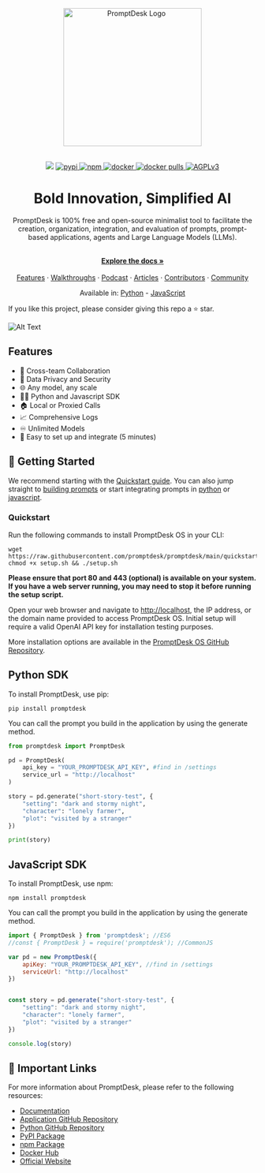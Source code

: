 <div align="center">
  <a href="https://promptdesk.ai" target="_blank">
  <div>
    <source media="(prefers-color-scheme: dark)" srcset="https://promptdesk.ai/branding/logo.png">
    <img alt="PromptDesk Logo" src="https://promptdesk.ai/branding/logo.png" width="280"/>
  </div>
  </a>
</div>

<br/>

<p align="center">
  <img src="https://github.com/promptdesk/promptdesk/actions/workflows/main.yml/badge.svg">
  <a href="https://pypi.org/project/promptdesk/">
    <img src="https://badge.fury.io/py/promptdesk.svg" alt="pypi">
  </a>
  <a href="https://www.npmjs.com/package/promptdesk">
    <img src="https://badge.fury.io/js/promptdesk.svg" alt="npm">
  </a>
  <a href="https://hub.docker.com/r/promptdesk/promptdesk">
    <img src="https://badgen.net/badge/icon/docker?icon=docker&label" alt="docker">
  </a>
  <a href="https://hub.docker.com/r/promptdesk/promptdesk">
    <img src="https://img.shields.io/docker/pulls/promptdesk/promptdesk.svg" alt="docker pulls">
  </a>
  <a href="https://www.gnu.org/licenses/agpl-3.0">
    <img src="https://img.shields.io/badge/License-AGPL_v3-blue.svg" alt="AGPLv3">
  </a>
</p>

<h1 align="center">Bold Innovation, Simplified AI</h1>

<div align="center">
PromptDesk is 100% free and open-source minimalist tool to facilitate the creation, organization, integration, and evaluation of prompts, prompt-based applications, agents and Large Language Models (LLMs).
</div>
    </br>
  <p align="center">
    <a href="https://promptdesk.ai/docs" rel="dofollow"><strong>Explore the docs »</strong></a>
    <br />
      <br/>
    <a href="https://promptdesk.ai/features">Features</a>
    ·
      <a href="https://promptdesk.ai/docs/walkthroughs">Walkthroughs</a>
    ·
  <a href="https://promptdesk.ai/podcast">Podcast</a>
    ·
    <a href="https://promptdesk.ai/articles">Articles</a>
    ·
    <a href="https://promptdesk.ai/contributors">Contributors</a>
    ·
    <a href="https://github.com/promptdesk/promptdesk/discussions">Community</a>
  </p>

  
  
  <p align="center">
  Available in: <a href="https://github.com/promptdesk/promptdesk-py">Python</a> - <a href="https://github.com/promptdesk/promptdesk-js">JavaScript</a>
  </p>
</div>

If you like this project, please consider giving this repo a ⭐️ star.

![Alt Text](https://promptdesk.ai/screenshots/completed-prompt.png)

## Features

- 🤝 Cross-team Collaboration
- 🔐 Data Privacy and Security
- 🌐 Any model, any scale
- 👨‍💻 Python and Javascript SDK
- 🏠 Local or Proxied Calls 
- 📈 Comprehensive Logs
- ♾️ Unlimited Models
- 🚀 Easy to set up and integrate (5 minutes)

## 🚀 Getting Started

We recommend starting with the [Quickstart guide](https://promptdesk.ai/docs/quickstart). You can also jump straight to [building prompts](https://promptdesk.ai/docs/building-prompts/) or start integrating prompts in [python](https://promptdesk.ai/docs/python-pip-package) or [javascript](https://promptdesk.ai/docs/javascript-npm-package).
### Quickstart

Run the following commands to install PromptDesk OS in your CLI:

```shell
wget https://raw.githubusercontent.com/promptdesk/promptdesk/main/quickstart/setup.sh
chmod +x setup.sh && ./setup.sh
```

**Please ensure that port 80 and 443 (optional) is available on your system. If you have a web server running, you may need to stop it before running the setup script.**

Open your web browser and navigate to [http://localhost](http://localhost), the IP address, or the domain name provided to access PromptDesk OS. Initial setup will require a valid OpenAI API key for installation testing purposes.

More installation options are available in the [PromptDesk OS GitHub Repository](https://github.com/promptdesk/promptdesk/tree/main/quickstart).

## Python SDK

To install PromptDesk, use pip:

```shell
pip install promptdesk
```

You can call the prompt you build in the application by using the generate method.

```python
from promptdesk import PromptDesk

pd = PromptDesk(
    api_key = "YOUR_PROMPTDESK_API_KEY", #find in /settings
    service_url = "http://localhost"
)

story = pd.generate("short-story-test", {
    "setting": "dark and stormy night",
    "character": "lonely farmer",
    "plot": "visited by a stranger"
})

print(story)
```

## JavaScript SDK

To install PromptDesk, use npm:

```shell
npm install promptdesk
```

You can call the prompt you build in the application by using the generate method.

```js
import { PromptDesk } from 'promptdesk'; //ES6
//const { PromptDesk } = require('promptdesk'); //CommonJS

var pd = new PromptDesk({
    apiKey: "YOUR_PROMPTDESK_API_KEY", //find in /settings
    serviceUrl: "http://localhost"
})


const story = pd.generate("short-story-test", {
    "setting": "dark and stormy night",
    "character": "lonely farmer",
    "plot": "visited by a stranger"
})

console.log(story)
```

## 🔗 Important Links

For more information about PromptDesk, please refer to the following resources:

- [Documentation](https://promptdesk.ai/docs/)
- [Application GitHub Repository](https://github.com/promptdesk/promptdesk)
- [Python GitHub Repository](https://github.com/promptdesk/promptdesk-py)
- [PyPI Package](https://pypi.org/project/promptdesk/)
- [npm Package](https://www.npmjs.com/package/promptdesk)
- [Docker Hub](https://hub.docker.com/r/promptdesk/promptdesk/)
- [Official Website](https://promptdesk.ai/)
